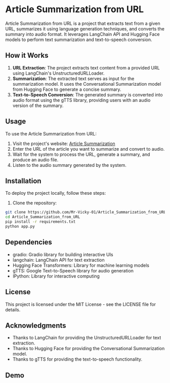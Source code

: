 # Article Summarization from URL

Article Summarization from URL is a project that extracts text from a given URL, summarizes it using language generation techniques, and converts the summary into audio format. It leverages LangChain API and Hugging Face models to perform text summarization and text-to-speech conversion.

## How it Works

1. **URL Extraction**: The project extracts text content from a provided URL using LangChain's UnstructuredURLLoader.
2. **Summarization**: The extracted text serves as input for the summarization model. It uses the Conversational Summarization model from Hugging Face to generate a concise summary.
3. **Text-to-Speech Conversion**: The generated summary is converted into audio format using the gTTS library, providing users with an audio version of the summary.

## Usage

To use the Article Summarization from URL:

1. Visit the project's website: [Article Summarization](https://huggingface.co/spaces/Mr-Vicky-01/Article_Summarization_from_URL)
2. Enter the URL of the article you want to summarize and convert to audio.
3. Wait for the system to process the URL, generate a summary, and produce an audio file.
4. Listen to the audio summary generated by the system.

## Installation

To deploy the project locally, follow these steps:

1. Clone the repository:

```bash
git clone https://github.com/Mr-Vicky-01/Article_Summarization_from_URL.git
cd Article_Summarization_from_URL
pip install -r requirements.txt
python app.py
```

## Dependencies

- gradio: Gradio library for building interactive UIs
- langchain: LangChain API for text extraction
- Hugging Face Transformers: Library for machine learning models
- gTTS: Google Text-to-Speech library for audio generation
- IPython: Library for interactive computing

## License
This project is licensed under the MIT License - see the LICENSE file for details.

## Acknowledgments
- Thanks to LangChain for providing the UnstructuredURLLoader for text extraction.
- Thanks to Hugging Face for providing the Conversational Summarization model.
- Thanks to gTTS for providing the text-to-speech functionality.

## Demo
